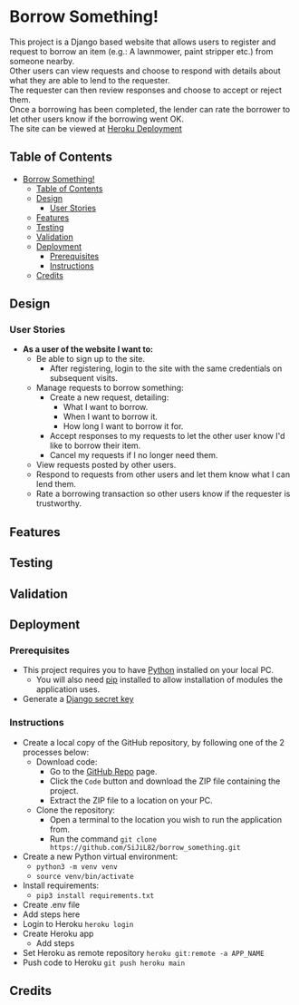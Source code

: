 # Borrow Something!
This project is a Django based website that allows users to register and request to borrow an item (e.g.: A lawnmower, paint stripper etc.) from someone nearby.  
Other users can view requests and choose to respond with details about what they are able to lend to the requester.  
The requester can then review responses and choose to accept or reject them.  
Once a borrowing has been completed, the lender can rate the borrower to let other users know if the borrowing went OK.  
The site can be viewed at [Heroku Deployment](https://borrow-something.herokuapp.com/)

## Table of Contents
- [Borrow Something!](#borrow-something)
  - [Table of Contents](#table-of-contents)
  - [Design](#design)
    - [User Stories](#user-stories)
  - [Features](#features)
  - [Testing](#testing)
  - [Validation](#validation)
  - [Deployment](#deployment)
    - [Prerequisites](#prerequisites)
    - [Instructions](#instructions)
  - [Credits](#credits)

##  Design
### User Stories
- __As a user of the website I want to:__
  - Be able to sign up to the site.
    - After registering, login to the site with the same credentials on subsequent visits.
  - Manage requests to borrow something:
    - Create a new request, detailing:
      - What I want to borrow.
      - When I want to borrow it.
      - How long I want to borrow it for.
    - Accept responses to my requests to let the other user know I'd like to borrow their item.
    - Cancel my requests if I no longer need them.
  - View requests posted by other users.
  - Respond to requests from other users and let them know what I can lend them.
  - Rate a borrowing transaction so other users know if the requester is trustworthy.

## Features

## Testing

## Validation

## Deployment
### Prerequisites
- This project requires you to have [Python](https://www.python.org/) installed on your local PC.  
  - You will also need [pip](https://pip.pypa.io/en/stable/installation/) installed to allow installation of modules the application uses.  
- Generate a [Django secret key](https://miniwebtool.com/django-secret-key-generator/) 
### Instructions
- Create a local copy of the GitHub repository, by following one of the 2 processes below:
    - Download code:
        - Go to the [GitHub Repo](https://github.com/SiJiL82/borrow_something) page.
        - Click the `Code` button and download the ZIP file containing the project.
        - Extract the ZIP file to a location on your PC.
    - Clone the repository:
        - Open a terminal to the location you wish to run the application from.
        - Run the command `git clone https://github.com/SiJiL82/borrow_something.git`
- Create a new Python virtual environment:
  - `python3 -m venv venv`
  - `source venv/bin/activate`
- Install requirements:
  -  `pip3 install requirements.txt`
-  Create .env file
  -  Add steps here
-  Login to Heroku `heroku login`
-  Create Heroku app 
   -  Add steps
-  Set Heroku as remote repository `heroku git:remote -a APP_NAME`
-  Push code to Heroku `git push heroku main`

## Credits